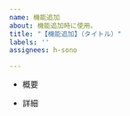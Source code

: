 ```yaml
---
name: 機能追加
about: 機能追加時に使用。
title: "【機能追加】（タイトル）"
labels: ''
assignees: h-sono

---
```


- 概要

- 詳細
